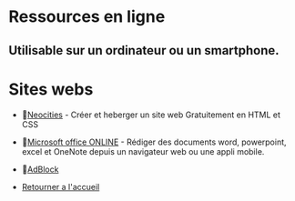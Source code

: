 # Ressources en ligne
## Utilisable sur un ordinateur ou un smartphone.

# Sites webs

* 🎨[Neocities](https://github.com/LinkfandosYT/slnd/blob/main/ressources/neocities.md) - Créer et heberger un site web Gratuitement en HTML et CSS
* 📘[Microsoft office ONLINE](https://github.com/linkfandosYT/slnd/blob/main/ressources/office.md) - Rédiger des documents word, powerpoint, excel et OneNote depuis un navigateur web ou une appli mobile.
* 🛑[AdBlock](https://github.com/linkfandosYT/slnd/blob/main/ressources/addblock.md)

* [Retourner a l'accueil](https://github.com/linkfandosYT/slnd/blob/main/README.md)
